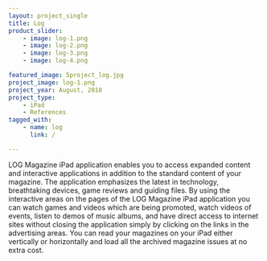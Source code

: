 ```yaml
---
layout: project_single
title: Log
product_slider:
    - image: log-1.png
    - image: log-2.png
    - image: log-3.png
    - image: log-4.png

featured_image: 5project_log.jpg
project_image: log-1.png
project_year: August, 2010
project_type:
    - iPad
    - References
tagged_with:
    - name: log
      link: /

---
```


LOG Magazine iPad application enables you to access expanded content and interactive applications in addition to the standard content of your magazine. The application emphasizes the latest in technology, breathtaking devices, game reviews and guiding files. By using the interactive areas on the pages of the LOG Magazine iPad application you can watch games and videos which are being promoted, watch videos of events, listen to demos of music albums, and have direct access to internet sites without closing the application simply by clicking on the links in the advertising areas. You can read your magazines on your iPad either vertically or horizontally and load all the archived magazine issues at no extra cost.
